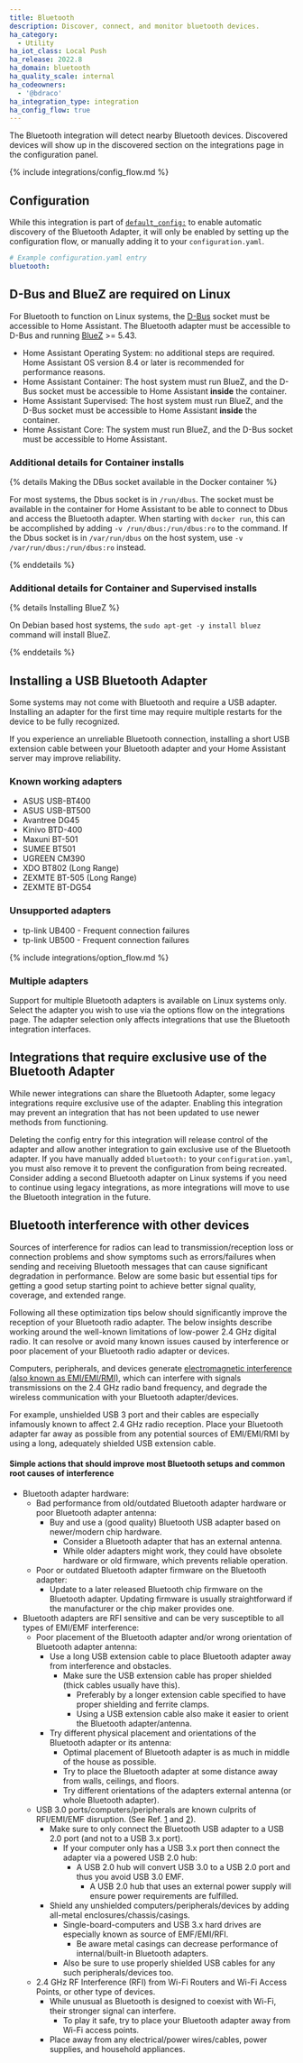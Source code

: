 ```yaml
---
title: Bluetooth
description: Discover, connect, and monitor bluetooth devices.
ha_category:
  - Utility
ha_iot_class: Local Push
ha_release: 2022.8
ha_domain: bluetooth
ha_quality_scale: internal
ha_codeowners:
  - '@bdraco'
ha_integration_type: integration
ha_config_flow: true
---
```


The Bluetooth integration will detect nearby Bluetooth devices. Discovered devices will show up in the discovered section on the integrations page in the configuration panel.

{% include integrations/config_flow.md %}

## Configuration

While this integration is part of [`default_config:`](/integrations/default_config/) to enable automatic discovery of the Bluetooth Adapter, it will only be enabled by setting up the configuration flow, or manually adding it to your `configuration.yaml`.

```yaml
# Example configuration.yaml entry
bluetooth:
```

## D-Bus and BlueZ are required on Linux

For Bluetooth to function on Linux systems, the [D-Bus](https://en.wikipedia.org/wiki/D-Bus) socket must be accessible to Home Assistant. The Bluetooth adapter must be accessible to D-Bus and running [BlueZ](http://www.bluez.org/) >= 5.43.

- Home Assistant Operating System: no additional steps are required. Home Assistant OS version 8.4 or later is recommended for performance reasons.
- Home Assistant Container: The host system must run BlueZ, and the D-Bus socket must be accessible to Home Assistant **inside** the container.
- Home Assistant Supervised: The host system must run BlueZ, and the D-Bus socket must be accessible to Home Assistant **inside** the container.
- Home Assistant Core: The system must run BlueZ, and the D-Bus socket must be accessible to Home Assistant.

### Additional details for Container installs

{% details Making the DBus socket available in the Docker container %}

For most systems, the Dbus socket is in `/run/dbus`. The socket must be available in the container for Home Assistant to be able to connect to Dbus and access the Bluetooth adapter. When starting with `docker run`, this can be accomplished by adding `-v /run/dbus:/run/dbus:ro` to the command. If the Dbus socket is in `/var/run/dbus` on the host system, use `-v /var/run/dbus:/run/dbus:ro` instead.

{% enddetails %}

### Additional details for Container and Supervised installs

{% details Installing BlueZ %}

On Debian based host systems, the `sudo apt-get -y install bluez` command will install BlueZ.

{% enddetails %}

## Installing a USB Bluetooth Adapter

Some systems may not come with Bluetooth and require a USB adapter. Installing an adapter for the first time may require multiple restarts for the device to be fully recognized.

If you experience an unreliable Bluetooth connection, installing a short USB extension cable between your Bluetooth adapter and your Home Assistant server may improve reliability.

### Known working adapters

- ASUS USB-BT400
- ASUS USB-BT500
- Avantree DG45
- Kinivo BTD-400
- Maxuni BT-501
- SUMEE BT501
- UGREEN CM390
- XDO BT802 (Long Range)
- ZEXMTE BT-505 (Long Range)
- ZEXMTE BT-DG54

### Unsupported adapters

- tp-link UB400 - Frequent connection failures
- tp-link UB500 - Frequent connection failures

{% include integrations/option_flow.md %}

### Multiple adapters

Support for multiple Bluetooth adapters is available on Linux systems only. Select the adapter you wish to use via the options flow on the integrations page. The adapter selection only affects integrations that use the Bluetooth integration interfaces.

## Integrations that require exclusive use of the Bluetooth Adapter

While newer integrations can share the Bluetooth Adapter, some legacy integrations require exclusive use of the adapter. Enabling this integration may prevent an integration that has not been updated to use newer methods from functioning.

Deleting the config entry for this integration will release control of the adapter and allow another integration to gain exclusive use of the Bluetooth adapter. If you have manually added `bluetooth:` to your `configuration.yaml`, you must also remove it to prevent the configuration from being recreated. Consider adding a second Bluetooth adapter on Linux systems if you need to continue using legacy integrations, as more integrations will move to use the Bluetooth integration in the future.

## Bluetooth interference with other devices

Sources of interference for radios can lead to transmission/reception loss or connection problems and show symptoms such as errors/failures when sending and receiving Bluetooth messages that can cause significant degradation in performance. Below are some basic but essential tips for getting a good setup starting point to achieve better signal quality, coverage, and extended range.

Following all these optimization tips below should significantly improve the reception of your Bluetooth radio adapter. The below insights describe working around the well-known limitations of low-power 2.4 GHz digital radio. It can resolve or avoid many known issues caused by interference or poor placement of your Bluetooth radio adapter or devices.

Computers, peripherals, and devices generate [electromagnetic interference (also known as EMI/EMI/RMI)](https://en.wikipedia.org/wiki/Electromagnetic_interference), which can interfere with signals transmissions on the 2.4 GHz radio band frequency, and degrade the wireless communication with your Bluetooth adapter/devices.

For example, unshielded USB 3 port and their cables are especially infamously known to affect 2.4 GHz radio reception. Place your Bluetooth adapter far away as possible from any potential sources of EMI/EMI/RMI by using a long, adequately shielded USB extension cable.

#### Simple actions that should improve most Bluetooth setups and common root causes of interference

- Bluetooth adapter hardware:
  - Bad performance from old/outdated Bluetooth adapter hardware or poor Bluetooth adapter antenna:
    - Buy and use a (good quality) Bluetooth USB adapter based on newer/modern chip hardware.
      - Consider a Bluetooth adapter that has an external antenna. 
      - While older adapters might work, they could have obsolete hardware or old firmware, which prevents reliable operation.
  - Poor or outdated Bluetooth adapter firmware on the Bluetooth adapter:
    - Update to a later released Bluetooth chip firmware on the Bluetooth adapter. Updating firmware is usually straightforward if the manufacturer or the chip maker provides one.
- Bluetooth adapters are RFI sensitive and can be very susceptible to all types of EMI/EMF interference:
  - Poor placement of the Bluetooth adapter and/or wrong orientation of Bluetooth adapter antenna:
    - Use a long USB extension cable to place Bluetooth adapter away from interference and obstacles.
      - Make sure the USB extension cable has proper shielded (thick cables usually have this).
        - Preferably by a longer extension cable specified to have proper shielding and ferrite clamps.
        - Using a USB extension cable also make it easier to orient the Bluetooth adapter/antenna.
    - Try different physical placement and orientations of the Bluetooth adapter or its antenna:
      - Optimal placement of Bluetooth adapter is as much in middle of the house as possible.
      - Try to place the Bluetooth adapter at some distance away from walls, ceilings, and floors.
      - Try different orientations of the adapters external antenna (or whole Bluetooth adapter).
  - USB 3.0 ports/computers/peripherals are known culprits of RFI/EMI/EMF disruption. (See Ref. [1](https://www.usb.org/sites/default/files/327216.pdf) and [2](https://www.unit3compliance.co.uk/2-4ghz-intra-system-or-self-platform-interference-demonstration/)).
    - Make sure to only connect the Bluetooth USB adapter to a USB 2.0 port (and not to a USB 3.x port). 
      - If your computer only has a USB 3.x port then connect the adapter via a powered USB 2.0 hub:
        - A USB 2.0 hub will convert USB 3.0 to a USB 2.0 port and thus you avoid USB 3.0 EMF.
          - A USB 2.0 hub that uses an external power supply will ensure power requirements are fulfilled.
    - Shield any unshielded computers/peripherals/devices by adding all-metal enclosures/chassis/casings.
      - Single-board-computers and USB 3.x hard drives are especially known as source of EMF/EMI/RFI.
        - Be aware metal casings can decrease performance of internal/built-in Bluetooth adapters.
      - Also be sure to use properly shielded USB cables for any such peripherals/devices too.
  - 2.4 GHz RF Interference (RFI) from Wi-Fi Routers and Wi-Fi Access Points, or other type of devices.
    - While unusual as Bluetooth is designed to coexist with Wi-Fi, their stronger signal can interfere.
      - To play it safe, try to place your Bluetooth adapter away from Wi-Fi access points.
    - Place away from any electrical/power wires/cables, power supplies, and household appliances.
